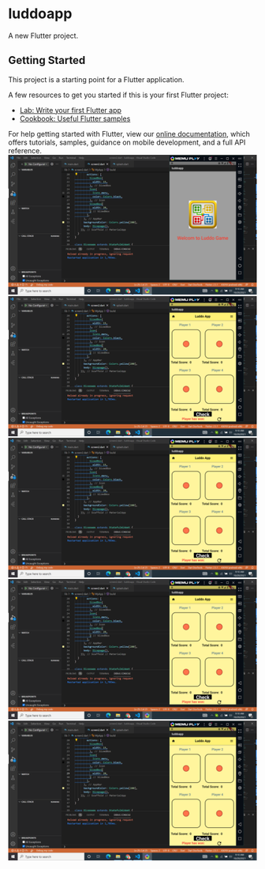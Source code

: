 # luddoapp

A new Flutter project.

## Getting Started

This project is a starting point for a Flutter application.

A few resources to get you started if this is your first Flutter project:

- [Lab: Write your first Flutter app](https://flutter.dev/docs/get-started/codelab)
- [Cookbook: Useful Flutter samples](https://flutter.dev/docs/cookbook)

For help getting started with Flutter, view our
[online documentation](https://flutter.dev/docs), which offers tutorials,
samples, guidance on mobile development, and a full API reference.
<img src="images/Screenshot/s1.png">
<img src="images/Screenshot/s2.png">
<img src="images/Screenshot/s2.png">
<img src="images/Screenshot/s2.png">
<img src="images/Screenshot/s2.png">


